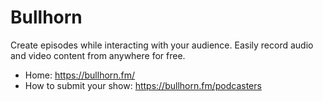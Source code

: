 # Bullhorn
Create episodes while interacting with your audience. Easily record audio and video content from anywhere for free.

* Home: https://bullhorn.fm/
* How to submit your show: https://bullhorn.fm/podcasters
